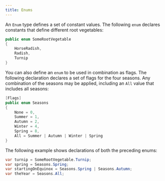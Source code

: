 ```yaml
---
title: Enums
---
```


An `Enum` type defines a set of constant values. The following `enum` declares constants that define different root vegetables:

```csharp
public enum SomeRootVegetable
{
    HorseRadish,
    Radish,
    Turnip
}
```

You can also define an `enum` to be used in combination as flags. The following declaration declares a set of flags for the four seasons. Any combination of the seasons may be applied, including an `All` value that includes all seasons:

```csharp
[Flags]
public enum Seasons
{
    None = 0,
    Summer = 1,
    Autumn = 2,
    Winter = 4,
    Spring = 8,
    All = Summer | Autumn | Winter | Spring
}
```

The following example shows declarations of both the preceding enums:

```csharp
var turnip = SomeRootVegetable.Turnip;
var spring = Seasons.Spring;
var startingOnEquinox = Seasons.Spring | Seasons.Autumn;
var theYear = Seasons.All;
```
